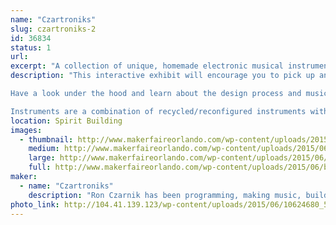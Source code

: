 ```yaml
---
name: "Czartroniks"
slug: czartroniks-2
id: 36834
status: 1
url: 
excerpt: "A collection of unique, homemade electronic musical instruments and interactions. "
description: "This interactive exhibit will encourage you to pick up and play one of a kind electronic musical instruments.  A wide range of synthesized and MIDI instruments will be available, including drums, guitars, bass pedals, keytars, and other hybrids.  Most are designed for musical novices to easily enjoy.

Have a look under the hood and learn about the design process and music theory as it applies to producing MIDI and synthesized sound.  Or simply listen to some live performances and demonstrations.  

Instruments are a combination of recycled/reconfigured instruments with upgraded control schemes and functionality.  Some are built from non-existence!  They are also decorated with collage and recycled art techniques or animatronics to create visual and mechanical interest.  All use Arduino microcontrollers to synthesize their own sounds or trigger MIDI notes or samples from WAV Trigger boards."
location: Spirit Building
images:
  - thumbnail: http://www.makerfaireorlando.com/wp-content/uploads/2015/06/buggo-synth.jpg
    medium: http://www.makerfaireorlando.com/wp-content/uploads/2015/06/buggo-synth.jpg
    large: http://www.makerfaireorlando.com/wp-content/uploads/2015/06/buggo-synth.jpg
    full: http://www.makerfaireorlando.com/wp-content/uploads/2015/06/buggo-synth.jpg
maker:
  - name: "Czartroniks"
    description: "Ron Czarnik has been programming, making music, building things and taking them apart for most of his life.  He discovered Arduino microcontrollers at Maker Faire a few years back and since that time he has produced an evolving multitude of unique electronic musical instruments.  His work, twice featured on Instructables.com, incorporates many disciplines including decoupage/collage, recycled art, painting, electronics, woodworking, animatronics, music theory, sound synthesis and interface design.  "
photo_link: http://104.41.139.123/wp-content/uploads/2015/06/10624680_509397042530769_4044820606179378939_n.jpg
---
```

